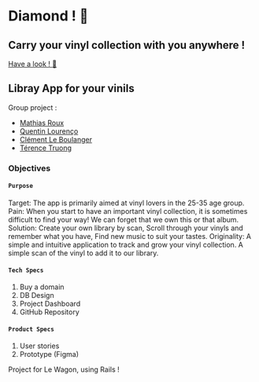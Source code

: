 # Diamond ! :gem:
## Carry your vinyl collection with you anywhere !
[Have a look ! :eyes:](http://www.diamond-app.fr)

## Libray App for your vinils

Group project :
 - [Mathias Roux](https://github.com/MathiaSRoux)
 - [Quentin Lourenço](https://github.com/qlourenco)
 - [Clément Le Boulanger](https://github.com/ClementLeBoulanger)
 - [Térence Truong](https://github.com/Truong-Terence)

### Objectives

#### `Purpose`
Target: The app is primarily aimed at vinyl lovers in the 25-35 age group.
Pain: When you start to have an important vinyl collection, it is sometimes difficult to find your way! We can forget that we own this or that album.
Solution: Create your own library by scan, Scroll through your vinyls and remember what you have, Find new music to suit your tastes.
Originality: A simple and intuitive application to track and grow your vinyl collection. A simple scan of the vinyl to add it to our library.

#### `Tech Specs`
1. Buy a domain
2. DB Design
3. Project Dashboard
4. GitHub Repository

#### `Product Specs`
1. User stories
2. Prototype (Figma)

Project for Le Wagon, using Rails !
